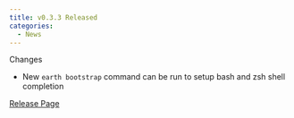 ```yaml
---
title: v0.3.3 Released
categories:
  - News
---
```


Changes

- New `earth bootstrap` command can be run to setup bash and zsh shell completion

[Release Page](https://github.com/earthly/earthly/releases/tag/v0.3.3)
